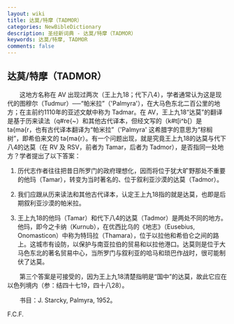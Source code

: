 ```yaml
---
layout: wiki
title: 达莫/特摩（TADMOR）
categories: NewBibleDictionary
description: 圣经新词典 - 达莫/特摩（TADMOR）
keywords: 达莫/特摩, TADMOR
comments: false
---
```


## 达莫/特摩（TADMOR）

　　这地方名称在 AV 出现过两次（王上九18；代下八4），学者通常认为这是现代的图穆尔（Tudmur）──“帕米拉”（'Palmyra'），在大马色东北二百公里的地方；在主前约1110年的亚述文献中称为 Tadmar。在 AV，王上九18“达莫”的翻译是基于历来读法（q#re{~）和其他古代译本，但经文写的（k#t[i^b[）是 ta{ma{r，也有古代译本翻译为“帕米拉”（'Palmyra' 这希腊字的意思为“棕榈树”，即希伯来文的 ta{ma{r）。有一个问题出现，就是究竟王上九18的达莫与代下八4的达莫（在 RV 及 RSV，前者为 Tamar，后者为 Tadmor），是否指同一处地方？学者提出了以下答案：

1. 历代志作者往往把昔日所罗门的政府理想化，因而将位于犹大旷野那处不重要的他玛（Tamar），转变为当时著名的、位于叙利亚沙漠的达莫（Tadmor）。

2. 我们应跟从历来读法和其他古代译本，认定王上九18指的就是达莫，也即是后期叙利亚沙漠的帕米拉。

3. 王上九18的他玛（Tamar）和代下八4的达莫（Tadmor）是两处不同的地方。他玛，即今之卡纳（Kurnub），在优西比乌的《地志》（Eusebius, Onomasticon）中称为特玛拉（Thamara），位于以拉他和希伯仑之间的路上。这城市有设防，以保护与南亚拉伯的贸易和以拉他港口。达莫则是位于大马色东北的著名贸易中心，当所罗门与叙利亚的哈马和琐巴作战时，很可能制伏了达莫。

　　第三个答案是可接受的，因为王上九18清楚指明是“国中”的达莫，故此它应在以色列境内（参：结四十七19，四十八28）。

　　书目：J. Starcky, Palmyra, 1952。

F.C.F.








